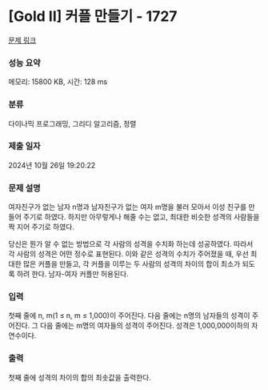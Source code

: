 # [Gold II] 커플 만들기 - 1727 

[문제 링크](https://www.acmicpc.net/problem/1727) 

### 성능 요약

메모리: 15800 KB, 시간: 128 ms

### 분류

다이나믹 프로그래밍, 그리디 알고리즘, 정렬

### 제출 일자

2024년 10월 26일 19:20:22

### 문제 설명

<p>여자친구가 없는 남자 n명과 남자친구가 없는 여자 m명을 불러 모아서 이성 친구를 만들어 주기로 하였다. 하지만 아무렇게나 해줄 수는 없고, 최대한 비슷한 성격의 사람들을 짝 지어 주기로 하였다.</p>

<p>당신은 뭔가 알 수 없는 방법으로 각 사람의 성격을 수치화 하는데 성공하였다. 따라서 각 사람의 성격은 어떤 정수로 표현된다. 이와 같은 성격의 수치가 주어졌을 때, 우선 최대한 많은 커플을 만들고, 각 커플을 이루는 두 사람의 성격의 차이의 합이 최소가 되도록 하려 한다. 남자-여자 커플만 허용된다.</p>

### 입력 

 <p>첫째 줄에 n, m(1 ≤ n, m ≤ 1,000)이 주어진다. 다음 줄에는 n명의 남자들의 성격이 주어진다. 그 다음 줄에는 m명의 여자들의 성격이 주어진다. 성격은 1,000,000이하의 자연수이다.</p>

### 출력 

 <p>첫째 줄에 성격의 차이의 합의 최솟값을 출력한다.</p>

